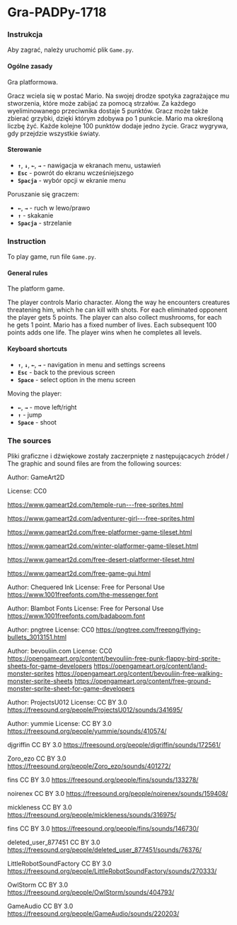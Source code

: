 # Gra-PADPy-1718


### Instrukcja

Aby zagrać, należy uruchomić plik `Game.py`.

#### Ogólne zasady

Gra platformowa. 

Gracz wciela się w postać Mario. Na swojej drodze spotyka zagrażające mu stworzenia, które może zabijać za pomocą strzałów. Za każdego wyeliminowanego przeciwnika dostaje 5 punktów. Gracz może także zbierać grzybki, dzięki którym zdobywa po 1 punkcie. Mario ma określoną liczbę żyć. Każde kolejne 100 punktów dodaje jedno życie. Gracz wygrywa, gdy przejdzie wszystkie światy.

#### Sterowanie

* **`↑`**, **`↓`**, **`←`**, **`→`** - nawigacja w ekranach menu, ustawień
* **`Esc`** - powrót do ekranu wcześniejszego
* **`Spacja`** - wybór opcji w ekranie menu

Poruszanie się graczem:
* **`←`**, **`→`** - ruch w lewo/prawo
* **`↑`** - skakanie
* **`Spacja`** - strzelanie

### Instruction

To play game, run file `Game.py`.

#### General rules

The platform game.

The player controls Mario character. Along the way he encounters creatures threatening him, which he can kill with shots. For each eliminated opponent the player gets 5 points. The player can also collect mushrooms, for each he gets 1 point. Mario has a fixed number of lives. Each subsequent 100 points adds one life. The player wins when he completes all levels.

#### Keyboard shortcuts

* **`↑`**, **`↓`**, **`←`**, **`→`** - navigation in menu and settings screens
* **`Esc`** - back to the previous screen
* **`Space`** - select option in the menu screen

Moving the player:
* **`←`**, **`→`** - move left/right
* **`↑`** - jump
* **`Space`** - shoot

### The sources

Pliki graficzne i dźwiękowe zostały zaczerpnięte z następującacych źródeł /
The graphic and sound files are from the following sources:

Author: GameArt2D

License: CC0

https://www.gameart2d.com/temple-run---free-sprites.html

https://www.gameart2d.com/adventurer-girl---free-sprites.html

https://www.gameart2d.com/free-platformer-game-tileset.html

https://www.gameart2d.com/winter-platformer-game-tileset.html

https://www.gameart2d.com/free-desert-platformer-tileset.html

https://www.gameart2d.com/free-game-gui.html

Author: Chequered Ink
License: Free for Personal Use
https://www.1001freefonts.com/the-messenger.font

Author: Blambot Fonts
License: Free for Personal Use
https://www.1001freefonts.com/badaboom.font

Author: pngtree
License: CC0
https://pngtree.com/freepng/flying-bullets_3013151.html

Author: bevouliin.com
License: CC0
https://opengameart.org/content/bevouliin-free-punk-flappy-bird-sprite-sheets-for-game-developers
https://opengameart.org/content/land-monster-sprites
https://opengameart.org/content/bevouliin-free-walking-monster-sprite-sheets
https://opengameart.org/content/free-ground-monster-sprite-sheet-for-game-developers

Author: ProjectsU012
License: CC BY 3.0
https://freesound.org/people/ProjectsU012/sounds/341695/

Author: yummie
License: CC BY 3.0
https://freesound.org/people/yummie/sounds/410574/

djgriffin
CC BY 3.0
https://freesound.org/people/djgriffin/sounds/172561/

Zoro_ezo
CC BY 3.0
https://freesound.org/people/Zoro_ezo/sounds/401272/

fins
CC BY 3.0
https://freesound.org/people/fins/sounds/133278/

noirenex
CC BY 3.0
https://freesound.org/people/noirenex/sounds/159408/

mickleness
CC BY 3.0
https://freesound.org/people/mickleness/sounds/316975/

fins
CC BY 3.0
https://freesound.org/people/fins/sounds/146730/

deleted_user_877451
CC BY 3.0
https://freesound.org/people/deleted_user_877451/sounds/76376/

LittleRobotSoundFactory
CC BY 3.0
https://freesound.org/people/LittleRobotSoundFactory/sounds/270333/

OwlStorm
CC BY 3.0
https://freesound.org/people/OwlStorm/sounds/404793/

GameAudio
CC BY 3.0
https://freesound.org/people/GameAudio/sounds/220203/
